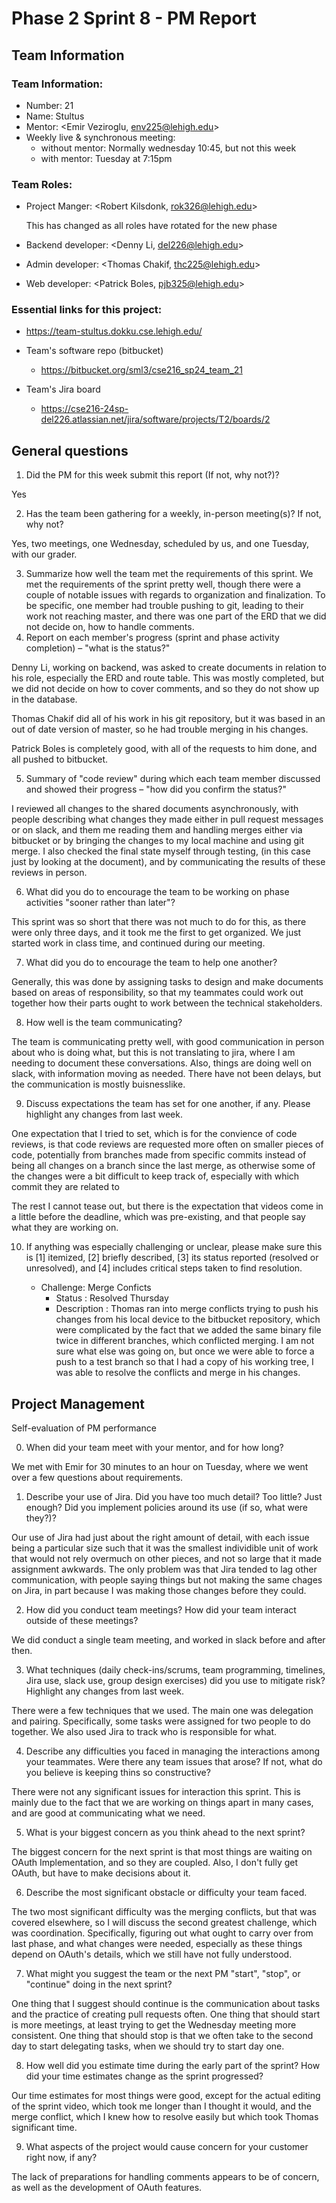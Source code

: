 # Phase 2 Sprint 8 - PM Report

## Team Information

### Team Information:

* Number: 21
* Name: Stultus
* Mentor: <Emir Veziroglu, env225@lehigh.edu>
* Weekly live & synchronous meeting:
    * without mentor: Normally wednesday 10:45, but not this week
    * with mentor: Tuesday at 7:15pm

### Team Roles:

* Project Manger: <Robert Kilsdonk, rok326@lehigh.edu>
    
    This has changed as all roles have rotated for the new phase
* Backend developer: <Denny Li, del226@lehigh.edu>
* Admin developer: <Thomas Chakif, thc225@lehigh.edu>
* Web developer: <Patrick Boles, pjb325@lehigh.edu>

### Essential links for this project:


  - <https://team-stultus.dokku.cse.lehigh.edu/>

- Team's software repo (bitbucket)

  - <https://bitbucket.org/sml3/cse216_sp24_team_21>

- Team's Jira board

  - <https://cse216-24sp-del226.atlassian.net/jira/software/projects/T2/boards/2>


## General questions

1. Did the PM for this week submit this report (If not, why not?)? 

Yes

2. Has the team been gathering for a weekly, in-person meeting(s)? If not, why not?

Yes, two meetings, one Wednesday, scheduled by us, and one Tuesday, with our grader.

3. Summarize how well the team met the requirements of this sprint.
We met the requirements of the sprint pretty well, though there were a couple of notable issues with regards to organization and finalization. To be specific, one member had trouble pushing to git, leading to their work not reaching master, and there was one part of the ERD that we did not decide on, how to handle comments.
4. Report on each member's progress (sprint and phase activity completion) – "what is the status?"

Denny Li, working on backend, was asked to create documents in relation to his role, especially the ERD and route table. This was mostly completed, but we did not decide on how to cover comments, and so they do not show up in the database.

Thomas Chakif did all of his work in his git repository, but it was based in an out of date version of master, so he had trouble merging in his changes. 

Patrick Boles is completely good, with all of the requests to him done, and all pushed to bitbucket.

5. Summary of "code review" during which each team member discussed and showed their progress – "how did you confirm the status?"

I reviewed all changes to the shared documents asynchronously, with people describing what changes they made either in pull request messages or on slack, and them me reading them and handling merges either via bitbucket or by bringing the changes to my local machine and using git merge. I also checked the final state myself through testing, (in this case just by looking at the document), and by communicating the results of these reviews in person. 

6. What did you do to encourage the team to be working on phase activities "sooner rather than later"?

This sprint was so short that there was not much to do for this, as there were only three days, and it took me the first to get organized. We just started work in class time, and continued during our meeting.

7. What did you do to encourage the team to help one another?

Generally, this was done by assigning tasks to design and make documents based on areas of responsibility, so that my teammates could work out together how their parts ought to work between the technical stakeholders.

8. How well is the team communicating?

The team is communicating pretty well, with good communication in person about who is doing what, but this is not translating to jira, where I am needing to document these conversations. Also, things are doing well on slack, with information moving as needed. There have not been delays, but the communication is mostly buisnesslike.

9. Discuss expectations the team has set for one another, if any. Please highlight any changes from last week.

One expectation that I tried to set, which is for the convience of code reviews, is that code reviews are requested more often on smaller pieces of code, potentially from branches made from specific commits instead of being all changes on a branch since the last merge, as otherwise some of the changes were a bit difficult to keep track of, especially with which commit they are related to 

The rest I cannot tease out, but there is the expectation that videos come in a little before the deadline, which was pre-existing, and that people say what they are working on.

10. If anything was especially challenging or unclear, please make sure this is [1] itemized, [2] briefly described, [3] its status reported (resolved or unresolved), and [4] includes critical steps taken to find resolution.

    * Challenge: Merge Conficts
        * Status : Resolved Thursday
        * Description : Thomas ran into merge conflicts trying to push his changes from his local device to the bitbucket repository, which were complicated by the fact that we added the same binary file twice in different branches, which conflicted merging. I am not sure what else was going on, but once we were able to force a push to a test branch so that I had a copy of his working tree, I was able to resolve the conflicts and merge in his changes. 

## Project Management
Self-evaluation of PM performance

0. When did your team meet with your mentor, and for how long?

We met with Emir for 30 minutes to an hour on Tuesday, where we went over a few questions about requirements. 

1. Describe your use of Jira.  Did you have too much detail?  Too little?  Just enough? Did you implement policies around its use (if so, what were they?)?

Our use of Jira had just about the right amount of detail, with each issue being a particular size such that it was the smallest individible unit of work that would not rely overmuch on other pieces, and not so large that it made assignment awkwards. The only problem was that Jira tended to lag other communication, with people saying things but not making the same chages on Jira, in part because I was making those changes before they could. 

2. How did you conduct team meetings?  How did your team interact outside of these meetings?

We did conduct a single team meeting, and worked in slack before and after then. 

3. What techniques (daily check-ins/scrums, team programming, timelines, Jira use, slack use, group design exercises) did you use to mitigate risk? Highlight any changes from last week.

There were a few techniques that we used. The main one was delegation and pairing. Specifically, some tasks were assigned for two people to do together. We also used Jira to track who is responsible for what.

4. Describe any difficulties you faced in managing the interactions among your teammates. Were there any team issues that arose? If not, what do you believe is keeping thins so constructive?

There were not any significant issues for interaction this sprint. This is mainly due to the fact that we are working on things apart in many cases, and are good at communicating what we need. 

5. What is your biggest concern as you think ahead to the next sprint?

The biggest concern for the next sprint is that most things are waiting on OAuth Implementation, and so they are coupled. Also, I don't fully get OAuth, but have to make decisions about it. 

6. Describe the most significant obstacle or difficulty your team faced.

The two most significant difficulty was the merging conflicts, but that was covered elsewhere, so I will discuss the second greatest challenge, which was coordination. Specifically, figuring out what ought to carry over from last phase, and what changes were needed, especially as these things depend on OAuth's details, which we still have not fully understood. 

7. What might you suggest the team or the next PM "start", "stop", or "continue" doing in the next sprint?

One thing that I suggest should continue is the communication about tasks and the practice of creating pull requests often. One thing that should start is more meetings, at least trying to get the Wednesday meeting more consistent. 
One thing that should stop is that we often take to the second day to start delegating tasks, when we should try to start day one. 

8. How well did you estimate time during the early part of the sprint? How did your time estimates change as the sprint progressed?

Our time estimates for most things were good, except for the actual editing of the sprint video, which took me longer than I thought it would, and the merge conflict, which I knew how to resolve easily but which took Thomas significant time. 

9. What aspects of the project would cause concern for your customer right now, if any?

The lack of preparations for handling comments appears to be of concern, as well as the development of OAuth features. 
